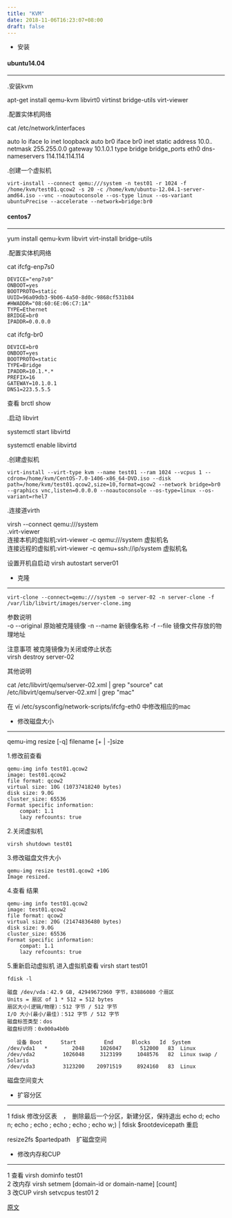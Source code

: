 ```yaml
---
title: "KVM"
date: 2018-11-06T16:23:07+08:00
draft: false
---
```

- 安装
 
#### ubuntu14.04 
---

.安装kvm

apt-get install qemu-kvm libvirt0 virtinst bridge-utils virt-viewer 

.配置实体机网络

 cat /etc/network/interfaces

auto lo
iface lo inet loopback
auto br0
iface br0 inet static
address 10.0.*.*
netmask 255.255.0.0
gateway 10.1.0.1
type bridge
bridge_ports eth0
dns-nameservers 114.114.114.114

.创建一个虚拟机

```
virt-install --connect qemu:///system -n test01 -r 1024 -f /home/kvm/test01.qcow2 -s 20 -c /home/kvm/ubuntu-12.04.1-server-amd64.iso --vnc --noautoconsole --os-type linux --os-variant ubuntuPrecise --accelerate --network=bridge:br0 
```
#### centos7 
---

yum install qemu-kvm libvirt virt-install bridge-utils

.配置实体机网络

cat ifcfg-enp7s0
```
DEVICE="enp7s0"
ONBOOT=yes
BOOTPROTO=static
UUID=96a09db3-9b06-4a50-8d0c-9868cf531b84
#HWADDR="08:60:6E:06:C7:1A"
TYPE=Ethernet
BRIDGE=br0
IPADDR=0.0.0.0
```
cat ifcfg-br0
```
DEVICE=br0
ONBOOT=yes
BOOTPROTO=static
TYPE=Bridge
IPADDR=10.1.*.*
PREFIX=16
GATEWAY=10.1.0.1
DNS1=223.5.5.5
```

查看 brctl show

.启动 libvirt

systemctl start libvirtd

systemctl enable libvirtd

.创建虚拟机

```
virt-install --virt-type kvm --name test01 --ram 1024 --vcpus 1 --cdrom=/home/kvm/CentOS-7.0-1406-x86_64-DVD.iso --disk path=/home/kvm/test01.qcow2,size=10,format=qcow2 --network bridge=br0 --graphics vnc,listen=0.0.0.0 --noautoconsole --os-type=linux --os-variant=rhel7 
```

.连接道virth

virsh --connect qemu:///system  
.virt-viewer  
    连接本机的虚拟机:virt-viewer -c qemu:///system 虚拟机名   
    连接远程的虚拟机:virt-viewer -c qemu+ssh://ip/system 虚拟机名  

 

设置开机自启动 virsh autostart server01

- 克隆
 
---   
```
virt-clone --connect=qemu:///system -o server-02 -n server-clone -f /var/lib/libvirt/images/server-clone.img
```

参数说明  
-o --original 原始被克隆镜像 
-n --name 新镜像名称 
-f --file 镜像文件存放的物理地址 

注意事项 
被克隆镜像为关闭或停止状态  
virsh destroy server-02 
 
其他说明 

cat /etc/libvirt/qemu/server-02.xml | grep "source" 
cat /etc/libvirt/qemu/server-02.xml | grep "mac" 

在 vi /etc/sysconfig/network-scripts/ifcfg-eth0 中修改相应的mac 

- 修改磁盘大小 

---  
qemu-img resize [-q] filename [+ | -]size 

1.修改前查看 

```
qemu-img info test01.qcow2
image: test01.qcow2
file format: qcow2
virtual size: 10G (10737418240 bytes)
disk size: 9.0G
cluster_size: 65536
Format specific information:
    compat: 1.1
    lazy refcounts: true
```

2.关闭虚拟机
```
virsh shutdown test01
```

3.修改磁盘文件大小
```
qemu-img resize test01.qcow2 +10G
Image resized.
```

4.查看 结果

```
qemu-img info test01.qcow2
image: test01.qcow2
file format: qcow2
virtual size: 20G (21474836480 bytes)
disk size: 9.0G
cluster_size: 65536
Format specific information:
    compat: 1.1
    lazy refcounts: true
```
5.重新启动虚拟机 进入虚拟机查看
virsh start test01

```
fdisk -l
 
磁盘 /dev/vda：42.9 GB, 42949672960 字节，83886080 个扇区
Units = 扇区 of 1 * 512 = 512 bytes
扇区大小(逻辑/物理)：512 字节 / 512 字节
I/O 大小(最小/最佳)：512 字节 / 512 字节
磁盘标签类型：dos
磁盘标识符：0x000a4b0b
 
   设备 Boot      Start         End      Blocks   Id  System
/dev/vda1   *        2048     1026047      512000   83  Linux
/dev/vda2         1026048     3123199     1048576   82  Linux swap / Solaris
/dev/vda3         3123200    20971519     8924160   83  Linux
```

磁盘空间变大

- 扩容分区 

--- 
1 fdisk 修改分区表　，　删除最后一个分区，新建分区，保持退出
echo d; echo n; echo ; echo ; echo ; echo ; echo w;) | fdisk $rootdevicepath
重启

resize2fs $partedpath　扩磁盘空间


- 修改内存和CUP

---  

1 查看 virsh dominfo test01  
2 改内存 virsh setmem [domain-id or domain-name] [count]  
3 改CUP virsh setvcpus test01 2 

[原文](https://www.cnblogs.com/zhangeamon/p/6734275.html)  

